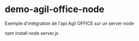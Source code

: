 # demo-agil-office-node
Exemple d'intégration de l'api Agil OFFICE sur un server node

npm install
node server.js
